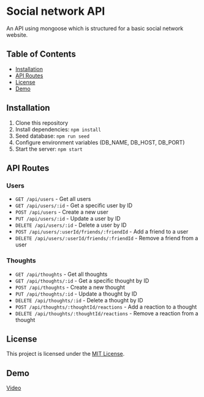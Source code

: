 # Social network API

An API using mongoose which is structured for a basic social network website.

## Table of Contents

- [Installation](#installation)
- [API Routes](#api-routes)
- [License](#license)
- [Demo](#demo)

## Installation

1. Clone this repository
2. Install dependencies: `npm install`
3. Seed database: `npm run seed`
4. Configure environment variables (DB_NAME, DB_HOST, DB_PORT)
5. Start the server: `npm start`

## API Routes

### Users

- `GET /api/users` - Get all users
- `GET /api/users/:id` - Get a specific user by ID
- `POST /api/users` - Create a new user
- `PUT /api/users/:id` - Update a user by ID
- `DELETE /api/users/:id` - Delete a user by ID
- `POST /api/users/:userId/friends/:friendId` - Add a friend to a user
- `DELETE /api/users/:userId/friends/:friendId` - Remove a friend from a user

### Thoughts

- `GET /api/thoughts` - Get all thoughts
- `GET /api/thoughts/:id` - Get a specific thought by ID
- `POST /api/thoughts` - Create a new thought
- `PUT /api/thoughts/:id` - Update a thought by ID
- `DELETE /api/thoughts/:id` - Delete a thought by ID
- `POST /api/thoughts/:thoughtId/reactions` - Add a reaction to a thought
- `DELETE /api/thoughts/:thoughtId/reactions` - Remove a reaction from a thought

## License

This project is licensed under the [MIT License](LICENSE).

## Demo

[Video](https://www.youtube.com/watch?v=46c5ufsVdHQ)